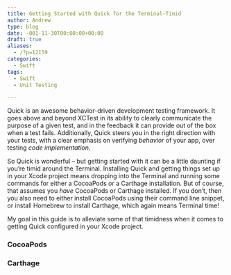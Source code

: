 ```yaml
---
title: Getting Started with Quick for the Terminal-Timid
author: Andrew
type: blog
date: -001-11-30T00:00:00+00:00
draft: true
aliases:
  - /?p=12159
categories:
  - Swift
tags:
  - Swift
  - Unit Testing

---
```

Quick is an awesome behavior-driven development testing framework. It goes above and beyond XCTest in its ability to clearly communicate the purpose of a given test, and in the feedback it can provide out of the box when a test fails. Additionally, Quick steers you in the right direction with your tests, with a clear emphasis on verifying _behavior_ of your app, over testing _code implementation_.

So Quick is wonderful &#8211; but getting started with it can be a little daunting if you&#8217;re timid around the Terminal. Installing Quick and getting things set up in your Xcode project means dropping into the Terminal and running some commands for either a CocoaPods or a Carthage installation. But of course, that assumes you _have_ CocoaPods or Carthage installed. If you don&#8217;t, then you also need to either install CocoaPods using their command line snippet, or install Homebrew to install Carthage, which again means Terminal time!

My goal in this guide is to alleviate some of that timidness when it comes to getting Quick configured in your Xcode project.

### CocoaPods

### Carthage